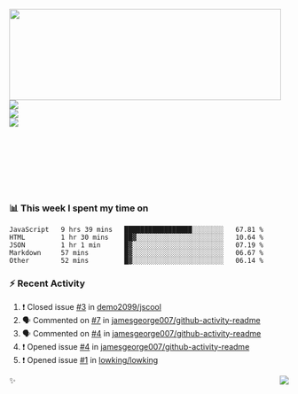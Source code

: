 <p>
  <img align="left" width="490" height="165" src="https://github-readme-stats.vercel.app/api?username=lowking&show_icons=true&hide_border=true&line_height=20&title_color=000000&icon_color=555&show_owner=true&text_color=777"/>
  <p>
    <a href="https://t.me/Violettoy_bot"><img src="https://img.shields.io/badge/Telegram-%2352A4DB.svg?&style=social&logo=telegram&logoColor=white" /></a>
    </br>
    <img src="https://github.com/lowking/lowking/workflows/Waka%20Readme/badge.svg" />
    </br>
    <img src="https://github.com/lowking/lowking/workflows/Activity%20Readme/badge.svg" />
  </p>
  </br>
  </br>
  </br>
  </br>
</p>
</br>

### 📊 **This week I spent my time on**
<!--START_SECTION:waka-->
```text
JavaScript   9 hrs 39 mins   █████████████████░░░░░░░░   67.81 % 
HTML         1 hr 30 mins    ██▓░░░░░░░░░░░░░░░░░░░░░░   10.64 % 
JSON         1 hr 1 min      █▓░░░░░░░░░░░░░░░░░░░░░░░   07.19 % 
Markdown     57 mins         █▓░░░░░░░░░░░░░░░░░░░░░░░   06.67 % 
Other        52 mins         █▓░░░░░░░░░░░░░░░░░░░░░░░   06.14 % 
```
<!--END_SECTION:waka-->

### :zap: Recent Activity

<!--START_SECTION:activity-->
1. ❗️ Closed issue [#3](https://github.com//demo2099/jscool/issues/3) in [demo2099/jscool](https://github.com//demo2099/jscool)
2. 🗣 Commented on [#7](https://github.com//jamesgeorge007/github-activity-readme/issues/7) in [jamesgeorge007/github-activity-readme](https://github.com//jamesgeorge007/github-activity-readme)
3. 🗣 Commented on [#4](https://github.com//jamesgeorge007/github-activity-readme/issues/4) in [jamesgeorge007/github-activity-readme](https://github.com//jamesgeorge007/github-activity-readme)
4. ❗️ Opened issue [#4](https://github.com//jamesgeorge007/github-activity-readme/issues/4) in [jamesgeorge007/github-activity-readme](https://github.com//jamesgeorge007/github-activity-readme)
5. ❗️ Opened issue [#1](https://github.com//lowking/lowking/issues/1) in [lowking/lowking](https://github.com//lowking/lowking)
<!--END_SECTION:activity-->

✨<img align="right" src="http://profile-counter.glitch.me/lowking/count.svg"/>
